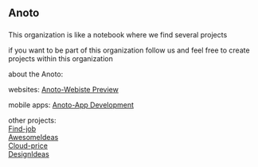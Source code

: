 ## Anoto

###
This organization is like a notebook where we find several projects


if you want to be part of this organization follow us and feel free to create projects within this organization

about the Anoto:

websites:
[Anoto-Webiste Preview](https://anoto-website.vercel.app/)<br>


mobile apps:
[Anoto-App Development](https://github.com/Anoto-ecossistem/Anoto-App)


other projects:<br>
[Find-job](https://github.com/Anoto-ecossistem/find-job)<br>
[AwesomeIdeas](https://github.com/Anoto-ecossistem/awesomeideias)<br>
[Cloud-price](https://github.com/Anoto-ecossistem/cloud-price)<br>
[DesignIdeas](https://github.com/Anoto-ecossistem/designideias)<br>
